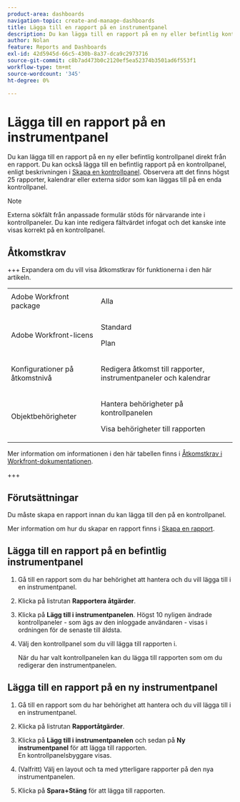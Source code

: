 ```yaml
---
product-area: dashboards
navigation-topic: create-and-manage-dashboards
title: Lägga till en rapport på en instrumentpanel
description: Du kan lägga till en rapport på en ny eller befintlig kontrollpanel direkt från en rapport. Du kan också lägga till en befintlig rapport på en kontrollpanel.
author: Nolan
feature: Reports and Dashboards
exl-id: 42d5945d-66c5-430b-8a37-dca9c2973716
source-git-commit: c8b7ad473b0c2120ef5ea52374b3501ad6f553f1
workflow-type: tm+mt
source-wordcount: '345'
ht-degree: 0%

---
```


# Lägga till en rapport på en instrumentpanel

<!-- Audited: 1/2025 -->

Du kan lägga till en rapport på en ny eller befintlig kontrollpanel direkt från en rapport. Du kan också lägga till en befintlig rapport på en kontrollpanel, enligt beskrivningen i [Skapa en kontrollpanel](../../../reports-and-dashboards/dashboards/creating-and-managing-dashboards/create-dashboard.md). Observera att det finns högst 25 rapporter, kalendrar eller externa sidor som kan läggas till på en enda kontrollpanel.

>[!NOTE]
>
>Externa sökfält från anpassade formulär stöds för närvarande inte i kontrollpaneler. Du kan inte redigera fältvärdet infogat och det kanske inte visas korrekt på en kontrollpanel.

## Åtkomstkrav

+++ Expandera om du vill visa åtkomstkrav för funktionerna i den här artikeln. 

<table style="table-layout:auto"> 
 <col> 
 <col> 
 <tbody> 
  <tr> 
   <td role="rowheader">Adobe Workfront package</td> 
   <td> <p>Alla</p> </td> 
  </tr> 
  <tr> 
   <td role="rowheader">Adobe Workfront-licens</td> 
   <td> 
      <p>Standard</p>
      <p>Plan</p>
   </td> 
  </tr> 
  <tr> 
   <td role="rowheader">Konfigurationer på åtkomstnivå</td> 
   <td> <p>Redigera åtkomst till rapporter, instrumentpaneler och kalendrar</p></td> 
  </tr> 
  <tr> 
   <td role="rowheader">Objektbehörigheter</td> 
   <td> <p>Hantera behörigheter på kontrollpanelen</p> <p>Visa behörigheter till rapporten</p></td> 
  </tr> 
 </tbody> 
</table>

Mer information om informationen i den här tabellen finns i [Åtkomstkrav i Workfront-dokumentationen](/help/quicksilver/administration-and-setup/add-users/access-levels-and-object-permissions/access-level-requirements-in-documentation.md).

+++

## Förutsättningar

Du måste skapa en rapport innan du kan lägga till den på en kontrollpanel.

Mer information om hur du skapar en rapport finns i [Skapa en rapport](/help/quicksilver/reports-and-dashboards/reports/creating-and-managing-reports/create-report.md).

## Lägga till en rapport på en befintlig instrumentpanel

1. Gå till en rapport som du har behörighet att hantera och du vill lägga till i en instrumentpanel.
1. Klicka på listrutan **Rapportera åtgärder**.
1. Klicka på **Lägg till i instrumentpanelen**. Högst 10 nyligen ändrade kontrollpaneler - som ägs av den inloggade användaren - visas i ordningen för de senaste till äldsta.
1. Välj den kontrollpanel som du vill lägga till rapporten i.

   När du har valt kontrollpanelen kan du lägga till rapporten som om du redigerar den instrumentpanelen.

## Lägga till en rapport på en ny instrumentpanel

1. Gå till en rapport som du har behörighet att hantera och du vill lägga till i en instrumentpanel.
1. Klicka på listrutan **Rapportåtgärder**.
1. Klicka på **Lägg till i instrumentpanelen** och sedan på **Ny instrumentpanel** för att lägga till rapporten.\
   En kontrollpanelsbyggare visas.

1. (Valfritt) Välj en layout och ta med ytterligare rapporter på den nya instrumentpanelen.
1. Klicka på **Spara+Stäng** för att lägga till rapporten.
